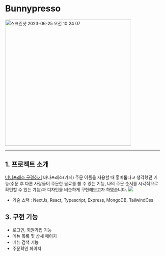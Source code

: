# Bunnypresso
<img width="410" alt="스크린샷 2023-06-25 오전 10 24 07" src="https://github.com/yjw0514/bunnypresso_FE/assets/76725372/840464ba-2727-4cad-bb6d-773b68a4c55b">

---

## 1. 프로젝트 소개
 [버니프레소 구경하기](https://bunnypresso-fe.fly.dev/)
바나프레소(카페) 주문 어플을 사용할 때 흥미롭다고 생각했던 기능(주문 후 다른 사람들이 주문한 음료를 볼 수 있는 기능, 나의 주문 순서를 시각적으로 확인할 수 있는 기능)과
디자인을 비슷하게 구현해보고자 하였습니다.
<img src="https://img.shields.io/badge/Next.js-000000?style=for-the-badge&logo=Next.js&logoColor=white">
- 기술 스택 : NextJs, React, Typescript, Express, MongoDB, TailwindCss

## 3. 구현 기능
- 로그인, 회원가입 기능
- 메뉴 목록 및 상세 페이지
- 메뉴 검색 기능
- 주문확인 페이지
